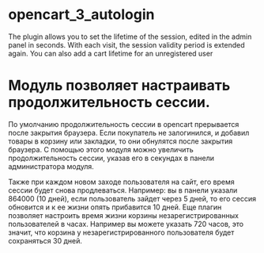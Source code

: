 # opencart_3_autologin
The plugin allows you to set the lifetime of the session, edited in the admin panel in seconds.
With each visit, the session validity period is extended again.
You can also add a cart lifetime for an unregistered user

# Модуль позволяет настраивать продолжительность сессии. 
По умолчанию продолжительность сессии в opencart прерывается после закрытия браузера. Если покупатель не залогинился, и добавил товары в корзину или закладки, то они  обнулятся после закрытия браузера. 
С помощью этого модуля можно увеличить продолжительность сессии, указав его в секундах в панели администратора модуля. 

Также при каждом новом заходе пользователя на сайт, его время сессии будет снова продлеваться. Например: вы в панели указали 864000 (10 дней), если пользователь зайдет через 5 дней, то его сессия обновится и к ее жизни опять прибавится 10 дней.
Еще плагин позволяет настроить время жизни корзины незарегистрированных пользователей в часах. Например вы можете указать 720 часов, это значит, что корзина у незарегистрированного пользователя будет сохраняться 30 дней.
